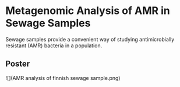 # Metagenomic Analysis of AMR in Sewage Samples

Sewage samples provide a convenient way of studying antimicrobially resistant (AMR) bacteria in a population.

## Poster

![](AMR analysis of finnish sewage sample.png)
